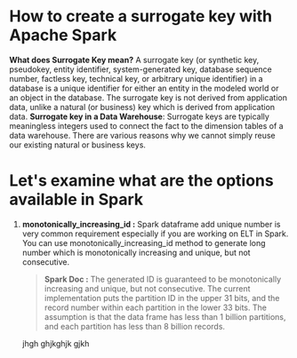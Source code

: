 # How to create a surrogate key with Apache Spark

 **What does  Surrogate Key  mean?**
 A surrogate key (or synthetic key, pseudokey, entity identifier, system-generated key, database sequence number, factless key, technical key, or arbitrary unique identifier) in a database is a unique identifier for either an entity in the modeled world or an object in the database. The surrogate key is not derived from application data, unlike a natural (or business) key which is derived from application data.
 **Surrogate key in a Data Warehouse**: Surrogate keys are typically meaningless integers used to connect the fact to the dimension tables of a data warehouse. There are various reasons why we cannot simply reuse our existing natural or business keys.

# Let's examine what are the options available in Spark

 1. **monotonically_increasing_id :** Spark dataframe add unique number is very common requirement especially if you are working on ELT in Spark. You can use monotonically_increasing_id method to generate long number which is monotonically increasing and unique, but not consecutive.
 
 

	>  **Spark Doc :** The generated ID is guaranteed to be monotonically increasing and unique, but not consecutive. The current implementation puts the partition ID in the upper 31 bits, and the record number within each partition in the lower 33 bits. The assumption is that the data frame has less than 1 billion partitions, and each partition has less than 8 billion records.
	
	jhgh
	ghjkghjk
	gjkh
	

 
 
 
<!--stackedit_data:
eyJoaXN0b3J5IjpbLTEyNzkwMzAwNjksMzYzMDQ5Mjk1LC0yMT
IyNDU4MTAyLC05MDk3NzQzMTAsMTE0NzY1NDgzLC01NTg5MDgw
NzcsLTEwNDg0NzU5NDUsLTIwODg3NDY2MTIsLTQ1MjgwMjA0NC
w2MzcyMTgzODcsMTM3MDcwMzI0NSwxMDc3MjYyMjU5LDI1NjYy
MDg0NCwxMDk2MTUyNjksLTM5NzczNzkzNSwyMDE2OTExMTcwLC
0xMzEwNDAxOTAwLDE2MTAxODc3NTUsLTYxODU3NjczNSwtMTgw
NTYwOTA0N119
-->